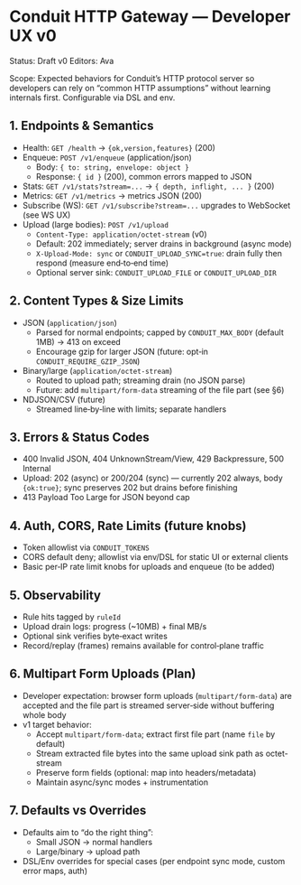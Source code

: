 # Conduit HTTP Gateway — Developer UX v0

Status: Draft v0
Editors: Ava

Scope: Expected behaviors for Conduit’s HTTP protocol server so developers can rely on “common HTTP assumptions” without learning internals first. Configurable via DSL and env.

## 1. Endpoints & Semantics

- Health: `GET /health` → `{ok,version,features}` (200)
- Enqueue: `POST /v1/enqueue` (application/json)
  - Body: `{ to: string, envelope: object }`
  - Response: `{ id }` (200), common errors mapped to JSON
- Stats: `GET /v1/stats?stream=...` → `{ depth, inflight, ... }` (200)
- Metrics: `GET /v1/metrics` → metrics JSON (200)
- Subscribe (WS): `GET /v1/subscribe?stream=...` upgrades to WebSocket (see WS UX)
- Upload (large bodies): `POST /v1/upload`
  - `Content-Type: application/octet-stream` (v0)
  - Default: 202 immediately; server drains in background (async mode)
  - `X-Upload-Mode: sync` or `CONDUIT_UPLOAD_SYNC=true`: drain fully then respond (measure end‑to‑end time)
  - Optional server sink: `CONDUIT_UPLOAD_FILE` or `CONDUIT_UPLOAD_DIR`

## 2. Content Types & Size Limits

- JSON (`application/json`)
  - Parsed for normal endpoints; capped by `CONDUIT_MAX_BODY` (default 1MB) → 413 on exceed
  - Encourage gzip for larger JSON (future: opt‑in `CONDUIT_REQUIRE_GZIP_JSON`)
- Binary/large (`application/octet-stream`)
  - Routed to upload path; streaming drain (no JSON parse)
  - Future: add `multipart/form-data` streaming of the file part (see §6)
- NDJSON/CSV (future)
  - Streamed line‑by‑line with limits; separate handlers

## 3. Errors & Status Codes

- 400 Invalid JSON, 404 UnknownStream/View, 429 Backpressure, 500 Internal
- Upload: 202 (async) or 200/204 (sync) — currently 202 always, body `{ok:true}`; sync preserves 202 but drains before finishing
- 413 Payload Too Large for JSON beyond cap

## 4. Auth, CORS, Rate Limits (future knobs)

- Token allowlist via `CONDUIT_TOKENS`
- CORS default deny; allowlist via env/DSL for static UI or external clients
- Basic per‑IP rate limit knobs for uploads and enqueue (to be added)

## 5. Observability

- Rule hits tagged by `ruleId`
- Upload drain logs: progress (~10MB) + final MB/s
- Optional sink verifies byte‑exact writes
- Record/replay (frames) remains available for control‑plane traffic

## 6. Multipart Form Uploads (Plan)

- Developer expectation: browser form uploads (`multipart/form-data`) are accepted and the file part is streamed server‑side without buffering whole body
- v1 target behavior:
  - Accept `multipart/form-data`; extract first file part (name `file` by default)
  - Stream extracted file bytes into the same upload sink path as octet-stream
  - Preserve form fields (optional: map into headers/metadata)
  - Maintain async/sync modes + instrumentation

## 7. Defaults vs Overrides

- Defaults aim to “do the right thing”:
  - Small JSON → normal handlers
  - Large/binary → upload path
- DSL/Env overrides for special cases (per endpoint sync mode, custom error maps, auth)

